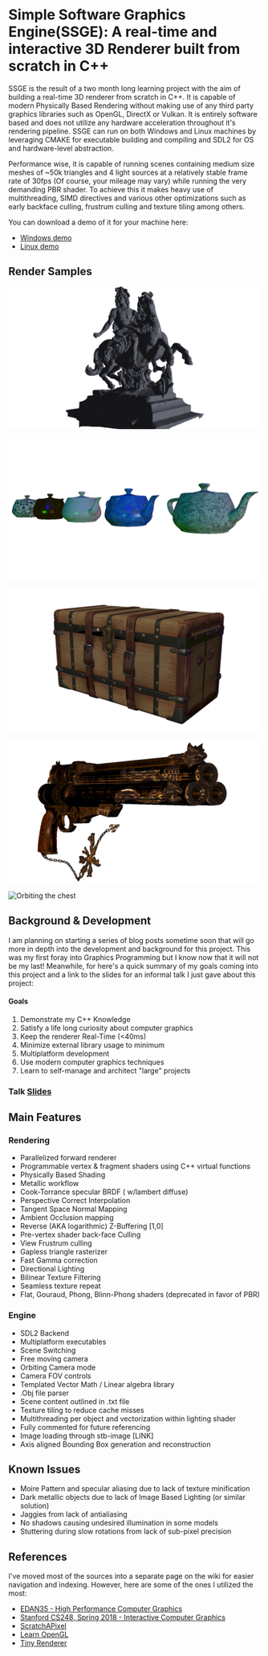 # Simple Software Graphics Engine(SSGE): A real-time and interactive 3D Renderer built from scratch in C++

SSGE is the result of a two month long learning project with the aim of building a real-time 3D renderer from scratch in C++. It is capable of modern Physically Based Rendering without making use of any third party graphics libraries such as OpenGL, DirectX or Vulkan. It is entirely software based and does not utilize any hardware acceleration throughout it's rendering pipeline. SSGE can run on both Windows and Linux machines by leveraging CMAKE for executable building and compiling and SDL2 for OS and hardware-level abstraction.

Performance wise, it is capable of running scenes containing medium size meshes of ~50k triangles and 4 light sources at a relatively stable frame rate of 30fps (Of course, your mileage may vary) while running the very demanding PBR shader. To achieve this it makes heavy use of multithreading, SIMD directives and various other optimizations such as early backface culling, frustrum culling and texture tiling among others.

You can download a demo of it for your machine here:

* [Windows demo](https://drive.google.com/drive/folders/1IlvRr0weQiB42MVNkHjej-9scYlN7rdb)
* [Linux demo](https://drive.google.com/drive/folders/1IlvRr0weQiB42MVNkHjej-9scYlN7rdb)

## Render Samples

![Louis XIV de France, Louvre, Paris. Scan by HoangHiepVu](https://raw.githubusercontent.com/Angelo1211/SoftwareRenderer/gh-pages/Images/SoftwareRenderer_062.png)

![Utah teapots with 5 different materials](https://raw.githubusercontent.com/Angelo1211/SoftwareRenderer/gh-pages/Images/IntroTeapots.png)

![Chest PBR Test model from @Emackey](https://raw.githubusercontent.com/Angelo1211/SoftwareRenderer/gh-pages/Images/SoftwareRenderer_064.png)

![Cerberus PBR test model by Andrew Maximov](https://raw.githubusercontent.com/Angelo1211/SoftwareRenderer/gh-pages/Images/SoftwareRenderer_057.png)   

![Orbiting the chest](https://github.com/Angelo1211/SoftwareRenderer/blob/gh-pages/Images/chest2.gif?raw=true)


## Background & Development

I am planning on starting a series of blog posts sometime soon that will go more in depth into the development and background for this project. This was my first foray into Graphics Programming but I know now that it will not be my last! Meanwhile, for here's a quick summary of my goals coming into this project and a link to the slides for an informal talk I just gave about this project: 

#### Goals
1. Demonstrate my C++ Knowledge
2. Satisfy a life long curiosity about computer graphics
3. Keep the renderer Real-Time (<40ms)
4. Minimize external library usage to minimum
5. Multiplatform development
6. Use modern computer graphics techniques
7. Learn to self-manage and architect "large" projects

### Talk [Slides](https://docs.google.com/presentation/d/e/2PACX-1vTHXIVnes1OMQwN2EEg8sRDp4TVkgDd3IsLrV8Rdxzk-YlKkhn0JzzeOTrtS6lqpmT1shfQzxf5UGiF/pub?start=false&loop=false&delayms=3000)

## Main Features

### Rendering 

* Parallelized forward renderer
* Programmable vertex & fragment shaders using C++ virtual functions
* Physically Based Shading 
* Metallic workflow 
* Cook-Torrance specular BRDF ( w/lambert diffuse)
* Perspective Correct Interpolation
* Tangent Space Normal Mapping
* Ambient Occlusion mapping
* Reverse (AKA logarithmic) Z-Buffering [1,0]
* Pre-vertex shader back-face Culling
* View Frustrum culling
* Gapless triangle rasterizer 
* Fast Gamma correction
* Directional Lighting
* Bilinear Texture Filtering
* Seamless texture repeat
* Flat, Gouraud, Phong, Blinn-Phong shaders (deprecated in favor of PBR)

### Engine

* SDL2 Backend
* Multiplatform executables
* Scene Switching
* Free moving camera 
* Orbiting Camera mode 
* Camera FOV controls
* Templated Vector Math / Linear algebra library 
* .Obj file parser
* Scene content outlined in .txt file
* Texture tiling to reduce cache misses
* Multithreading per object and vectorization within lighting shader
* Fully commented for future referencing
* Image loading through stb-image [LINK]
* Axis aligned Bounding Box generation and reconstruction

## Known Issues

* Moire Pattern and specular aliasing due to lack of texture minification
* Dark metallic objects due to lack of Image Based Lighting (or similar solution)
* Jaggies from lack of antialiasing 
* No shadows causing undesired illumination in some models
* Stuttering during slow rotations from lack of sub-pixel precision 


## References

I've moved most of the sources into a separate page on the wiki for easier navigation and indexing. However, here are some of the ones I utilized the most:

* [EDAN35 - High Performance Computer Graphics](http://cs.lth.se/edan35/)
* [Stanford CS248, Spring 2018 - Interactive Computer Graphics](http://graphics.stanford.edu/courses/cs248-18-spring/)
* [ScratchAPixel](https://www.scratchapixel.com/)
* [Learn OpenGL](https://learnopengl.com/Introduction)
* [Tiny Renderer](https://github.com/ssloy/tinyrenderer)








